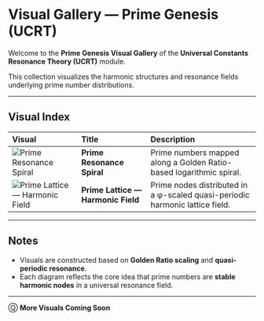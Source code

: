 # Visual Gallery — Prime Genesis (UCRT)

Welcome to the **Prime Genesis Visual Gallery** of the **Universal Constants Resonance Theory (UCRT)** module.

This collection visualizes the harmonic structures and resonance fields underlying prime number distributions.

---

## Visual Index

| Visual                                                       | Title                              | Description                                                                  |
| :----------------------------------------------------------- | :--------------------------------- | :--------------------------------------------------------------------------- |
| ![Prime Resonance Spiral](visuals/prime_spiral.png)          | **Prime Resonance Spiral**         | Prime numbers mapped along a Golden Ratio-based logarithmic spiral.          |
| ![Prime Lattice — Harmonic Field](visuals/prime_lattice.png) | **Prime Lattice — Harmonic Field** | Prime nodes distributed in a φ-scaled quasi-periodic harmonic lattice field. |

---

## Notes

* Visuals are constructed based on **Golden Ratio scaling** and **quasi-periodic resonance**.
* Each diagram reflects the core idea that prime numbers are **stable harmonic nodes** in a universal resonance field.

---

Ⓠ **More Visuals Coming Soon**
